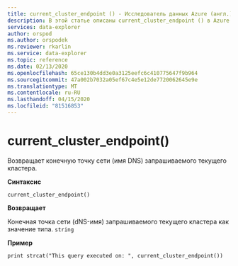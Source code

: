 ```yaml
---
title: current_cluster_endpoint () - Исследователь данных Azure (англ.) Документы Майкрософт
description: В этой статье описаны current_cluster_endpoint () в Azure Data Explorer.
services: data-explorer
author: orspod
ms.author: orspodek
ms.reviewer: rkarlin
ms.service: data-explorer
ms.topic: reference
ms.date: 02/13/2020
ms.openlocfilehash: 65ce130b4dd3e0a3125eefc6c410775647f9b964
ms.sourcegitcommit: 47a002b7032a05ef67c4e5e12de7720062645e9e
ms.translationtype: MT
ms.contentlocale: ru-RU
ms.lasthandoff: 04/15/2020
ms.locfileid: "81516853"
---
```

# <a name="current_cluster_endpoint"></a>current_cluster_endpoint()

Возвращает конечную точку сети (имя DNS) запрашиваемого текущего кластера.

**Синтаксис**

`current_cluster_endpoint()`

**Возвращает**

Конечная точка сети (dNS-имя) запрашиваемого текущего кластера как значение типа. `string`

**Пример**

```kusto
print strcat("This query executed on: ", current_cluster_endpoint())
```